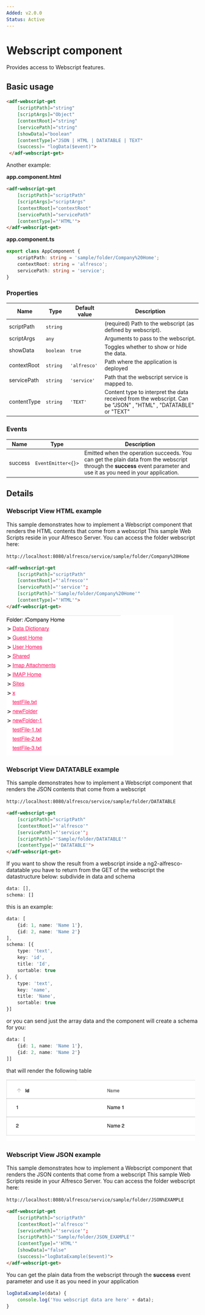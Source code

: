 ```yaml
---
Added: v2.0.0
Status: Active
---
```

# Webscript component

Provides access to Webscript features.

## Basic usage

```html
<adf-webscript-get 
    [scriptPath]="string"
    [scriptArgs]="Object"
    [contextRoot]="string"
    [servicePath]="string"
    [showData]="boolean"
    [contentType]="JSON | HTML | DATATABLE | TEXT"
    (success)= "logData($event)">
 </adf-webscript-get>
```

Another example:

**app.component.html**

```html
<adf-webscript-get 
    [scriptPath]="scriptPath"
    [scriptArgs]="scriptArgs"
    [contextRoot]="contextRoot"
    [servicePath]="servicePath" 
    [contentType]="'HTML'">
</adf-webscript-get>
```

**app.component.ts**

```ts
export class AppComponent {
    scriptPath: string = 'sample/folder/Company%20Home';
    contextRoot: string = 'alfresco';
    servicePath: string = 'service';
}
```

### Properties

| Name | Type | Default value | Description |
| ---- | ---- | ------------- | ----------- |
| scriptPath | `string` |  | (required) Path to the webscript (as defined by webscript).  |
| scriptArgs | `any` |  | Arguments to pass to the webscript.  |
| showData | `boolean` | `true` | Toggles whether to show or hide the data.  |
| contextRoot | `string` | `'alfresco'` | Path where the application is deployed  |
| servicePath | `string` | `'service'` | Path that the webscript service is mapped to.  |
| contentType | `string` | `'TEXT'` | Content type to interpret the data received from the webscript. Can be "JSON" , "HTML" , "DATATABLE" or "TEXT" |

### Events

| Name | Type | Description |
| ---- | ---- | ----------- |
| success | `EventEmitter<{}>` | Emitted when the operation succeeds. You can get the plain data from the webscript through the **success** event parameter and use it as you need in your application. |

## Details

### Webscript View HTML example

This sample demonstrates how to implement a Webscript component that renders the HTML contents that come from a webscript
This sample Web Scripts reside in your Alfresco Server. You can access the folder webscript here:

`http://localhost:8080/alfresco/service/sample/folder/Company%20Home`

```html
<adf-webscript-get 
    [scriptPath]="scriptPath"
    [contextRoot]="'alfresco'"
    [servicePath]="'service'";
    [scriptPath]="'Sample/folder/Company%20Home'"
    [contentType]="'HTML'">
</adf-webscript-get>
```

![Custom columns](../docassets/images/HTML.png)                         

### Webscript View DATATABLE example

This sample demonstrates how to implement a Webscript component that renders the JSON contents that come from a webscript

`http://localhost:8080/alfresco/service/sample/folder/DATATABLE`

```html
<adf-webscript-get 
    [scriptPath]="scriptPath"
    [contextRoot]="'alfresco'"
    [servicePath]="'service'";
    [scriptPath]="'Sample/folder/DATATABLE'"
    [contentType]="'DATATABLE'">
</adf-webscript-get>
```

If you want to show the result from a webscript inside a ng2-alfresco-datatable you have to return from the GET of the webscript the datastructure below:
subdivide in data and schema

```ts
data: [],
schema: []
```

this is an example: 

```ts
data: [
    {id: 1, name: 'Name 1'},
    {id: 2, name: 'Name 2'}
],
schema: [{
    type: 'text',
    key: 'id',
    title: 'Id',
    sortable: true
}, {
    type: 'text',
    key: 'name',
    title: 'Name',
    sortable: true
}]
```

or you can send just the array data and the component will create a schema for you: 

```ts
data: [
    {id: 1, name: 'Name 1'},
    {id: 2, name: 'Name 2'}
]]
```

that will render the following table

![Custom columns](../docassets/images/datatable.png)

### Webscript View JSON example

This sample demonstrates how to implement a Webscript component that renders the JSON contents that come from a webscript
This sample Web Scripts reside in your Alfresco Server. You can access the folder webscript here:

`http://localhost:8080/alfresco/service/sample/folder/JSON%EXAMPLE`

```html
<adf-webscript-get 
    [scriptPath]="scriptPath"
    [contextRoot]="'alfresco'"
    [servicePath]="'service'";
    [scriptPath]="'Sample/folder/JSON_EXAMPLE'"
    [contentType]="'HTML'"
    [showData]="false"
    (success)="logDataExample($event)">
</adf-webscript-get>
```

You can get the plain data from the webscript through the **success** event parameter and use it as you need in your application

```ts
logDataExample(data) {
    console.log('You webscript data are here' + data);
}
```
